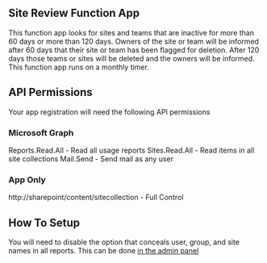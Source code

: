 ##  Site Review Function App
This function app looks for sites and teams that are inactive for more than 60 days or more than 120 days. Owners of the site or team will be informed after 60 days that their site or team has been flagged for deletion. After 120 days those teams or sites will be deleted and the owners will be informed. This function app runs on a monthly timer.
##  API Permissions
Your app registration will need the following API permissions
### Microsoft Graph
Reports.Read.All - Read all usage reports
Sites.Read.All - Read items in all site collections
Mail.Send - Send mail as any user
### App Only
http://sharepoint/content/sitecollection - Full Control
## How To Setup
You will need to disable the option that conceals user, group, and site names in all reports. This can be done [in the admin panel](https://admin.microsoft.com/AdminPortal/Home#/Settings/Services/:/Settings/L1/Reports)
